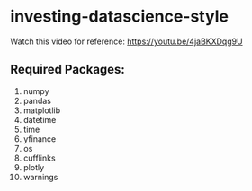 # investing-datascience-style

Watch this video for reference: https://youtu.be/4jaBKXDqg9U

## Required Packages:
1. numpy
2. pandas
3. matplotlib
4. datetime
5. time
6. yfinance
7. os
8. cufflinks
9. plotly
10. warnings
